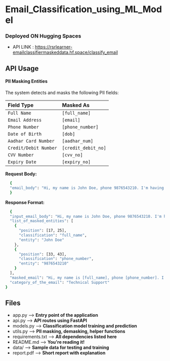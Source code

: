 # Email_Classification_using_ML_Model

### Deployed ON Hugging Spaces
  -  API LINK : https://rsrlearner-emailclassifiermaskeddata.hf.space/classify_email
## API Usage

#### PII Masking Entities
The system detects and masks the following PII fields:

| Field Type | Masked As     |
| :-------- | :------- |
| `Full Name` | `[full_name]` | 
| `Email Address` | `[email]` | 
| `Phone Number` | `[phone_number]` | 
| `Date of Birth` | `[dob]` | 
| `Aadhar Card Number` | `[aadhar_num]` | 
| `Credit/Debit Number` | `[credit_debit_no]` | 
| `CVV Number` | `[cvv_no]` | 
| `Expiry Date` | `[expiry_no]` | 
**Request Body:**

```bash
  {
  "email_body": "Hi, my name is John Doe, phone 9876543210. I'm having trouble logging in."
  }

```

**Response Format:**
```bash
  {
  "input_email_body": "Hi, my name is John Doe, phone 9876543210. I'm having trouble logging in.",
  "list_of_masked_entities": [
    {
      "position": [17, 25],
      "classification": "full_name",
      "entity": "John Doe"
    },
    {
      "position": [33, 43],
      "classification": "phone_number",
      "entity": "9876543210"
    }
  ],
  "masked_email": "Hi, my name is [full_name], phone [phone_number]. I'm having trouble logging in.",
  "category_of_the_email": "Technical Support"
}
```







## Files

- app.py     --> **Entry point of the application**
- api.py     --> **API routes using FastAPI** 
- models.py   --> **Classification model training and prediction** 
- utils.py      --> **PII masking, demasking, helper functions**
- requirements.txt       --> **All dependencies listed here**
- README.md          --> **You're reading it!**         
- data/     --> **Sample data for testing and training**
- report.pdf      --> **Short report with explanation**
